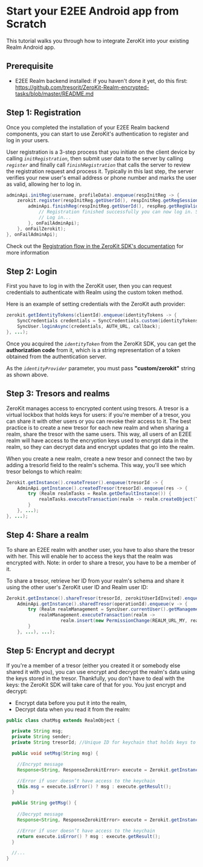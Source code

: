 # Start your E2EE Android app from Scratch
This tutorial walks you through how to integrate ZeroKit into your existing Realm Android app.

## Prerequisite

* E2EE Realm backend installed: if you haven't done it yet, do this first: https://github.com/tresorit/ZeroKit-Realm-encrypted-tasks/blob/master/README.md

## Step 1: Registration
Once you completed the installation of your E2EE Realm backend components, you can start to use ZeroKit's authentication to register and log in your users.

User registration is a 3-step process that you initiate on the client device by calling _`initRegistration`_, then submit user data to the server by calling _`register`_ and finally call _`finishRegistration`_ that calls the server to review the registration request and process it. Typically in this last step, the server verifies your new user's email address or phone number and marks the user as valid, allowing her to log in.

```java
adminApi.initReg(username, profileData).enqueue(respInitReg -> {
    zerokit.register(respInitReg.getUserId(), respInitReg.getRegSessionId(), password.getBytes()).enqueue(respReg -> {
        adminApi.finishReg(respInitReg.getUserId(), respReg.getRegValidationVerifier()).enqueue(aVoid -> {
            // Registration finished successfully you can now log in. See the next step.
            // Log in...
        }, onFailAdminApi);
    }, onFailZerokit);
}, onFailAdminApi);
```

Check out the [Registration flow in the ZeroKit SDK's documentation](https://tresorit.com/zerokit/docs/Common_flows.html) for more information

## Step 2: Login
First you have to log in with the ZeroKit user, then you can request credentials to authenticate with Realm using the custom token method.

Here is an example of setting credentials with the ZeroKit auth provider:

```java
zerokit.getIdentityTokens(clientId).enqueue(identityTokens -> {
    SyncCredentials credentials = SyncCredentials.custom(identityTokens.getAuthorizationCode(), "custom/zerokit", null);
    SyncUser.loginAsync(credentials, AUTH_URL, callback);
}, ...);
```

Once you acquired the _`identityToken`_ from the ZeroKit SDK, you can get the **authorization code** from it, which is a string representation of a token obtained from the authentication server.

As the _`identityProvider`_ parameter, you must pass **"custom/zerokit"** string as shown above.

## Step 3: Tresors and realms

ZeroKit manages access to encrypted content using tresors. A tresor is a virtual lockbox that holds keys for users: if you're member of a tresor, you can share it with other users or you can revoke their access to it. The best practice is to create a new tresor for each new realm and when sharing a realm, share the tresor with the same users. This way, all users of an E2EE realm will have access to the encryption keys used to encrypt data in the realm, so they can decrypt data and encrypt updates that go into the realm.

When you create a new realm, create a new tresor and connect the two by adding a tresorId field to the realm's schema. This way, you'll see which tresor belongs to which realm:

```java
Zerokit.getInstance().createTresor().enqueue(tresorId -> {
    AdminApi.getInstance().createdTresor(tresorId).enqueue(res -> {
        try (Realm realmTasks = Realm.getDefaultInstance()) {
            realmTasks.executeTransaction(realm -> realm.createObject(TaskListList.class, tresorId));
        }
    }, ...);
}, ...);
```

## Step 4: Share a realm

To share an E2EE realm with another user, you have to also share the tresor with her. This will enable her to access the keys that the realm was encrypted with. Note: in order to share a tresor, you have to be a member of it.

To share a tresor, retrieve her ID from your realm's schema and share it using the other user's ZeroKit user ID and Realm user ID:

```java
Zerokit.getInstance().shareTresor(tresorId, zerokitUserIdInvited).enqueue(operationId ->
    AdminApi.getInstance().sharedTresor(operationId).enqueue(v -> {
        try (Realm realmManagement = SyncUser.currentUser().getManagementRealm()) {
            realmManagement.executeTransaction(realm ->
                    realm.insert(new PermissionChange(REALM_URL_MY, realmUserIdInvited, true, true, false)));
        }
    }, ...), ...);
```

## Step 5: Encrypt and decrypt

If you're a member of a tresor (either you created it or somebody else shared it with you), you can use encrypt and decrypt the realm's data using the keys stored in the tresor. Thankfully, you don't have to deal with the keys: the ZeroKit SDK will take care of that for you. You just encrypt and decrypt:

  * Encrypt data before you put it into the realm,
  * Decrypt data when you read it from the realm:


```java
public class chatMsg extends RealmObject {

  private String msg;
  private String sender; 
  private String tresorId; //Unique ID for keychain that holds keys to this chat

  public void setMsg(String msg) {

    //Encrypt message
    Response<String, ResponseZerokitError> execute = Zerokit.getInstance().encrypt(tresorId, msg).execute();

    //Error if user doesn’t have access to the keychain
    this.msg = execute.isError() ? msg : execute.getResult();
  }

  public String getMsg() {
    
    //Decrypt message
    Response<String, ResponseZerokitError> execute = Zerokit.getInstance().decrypt(msg).execute();

    //Error if user doesn’t have access to the keychain
    return execute.isError() ? msg : execute.getResult();
  }

  //...
}
```
